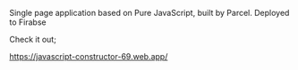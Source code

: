 Single page application based on Pure JavaScript, built by Parcel.
Deployed to Firabse  

Check it out;

https://javascript-constructor-69.web.app/